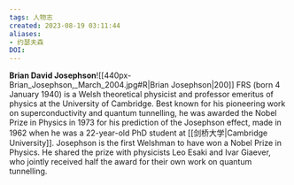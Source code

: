 ```yaml
---
tags: 人物志
created: 2023-08-19 03:11:44
aliases: 
- 约瑟夫森
DOI: 
---
```


**Brian David Josephson**![[440px-Brian_Josephson,_March_2004.jpg#R|Brian Josephson|200]] FRS (born 4 January 1940) is a Welsh theoretical physicist and professor emeritus of physics at the University of Cambridge. Best known for his pioneering work on superconductivity and quantum tunnelling, he was awarded the Nobel Prize in Physics in 1973 for his prediction of the Josephson effect, made in 1962 when he was a 22-year-old PhD student at [[剑桥大学|Cambridge University]]. Josephson is the first Welshman to have won a Nobel Prize in Physics. He shared the prize with physicists Leo Esaki and Ivar Giaever, who jointly received half the award for their own work on quantum tunnelling.

